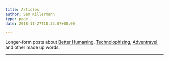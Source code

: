 ```yaml
---
title: Articles
author: Sam Killermann
type: page
date: 2018-11-27T18:32:07+00:00

---
```

Longer-form posts about [Better Humaning][1], [Technolophizing][2], [Adventravel][3], and other made up words.

***

 [1]: //category/better-humaning/
 [2]: //category/technolophizing
 [3]: //category/adventravel